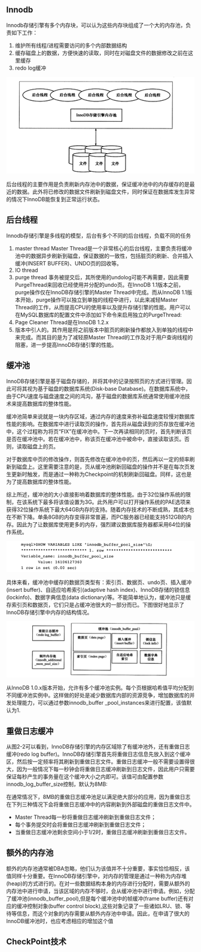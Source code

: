## Innodb

Innodb存储引擎有多个内存块，可以认为这些内存块组成了一个大的内存池，负责如下工作：

1. 维护所有线程/进程需要访问的多个内部数据结构
2. 缓存磁盘上的数据，方便快速的读取，同时在对磁盘文件的数据修改之前在这里缓存
3. redo log缓冲

![img_1.png](img_1.png)

后台线程的主要作用是负责刷新内存池中的数据，保证缓冲池中的内存缓存的是最近的数据。此外将已修改的数据文件刷新到磁盘文件，同时保证在数据库发生异常的情况下InnoDB能恢复到正常运行状态。


## 后台线程

Innodb存储引擎是多线程的模型，后台有多个不同的后台线程，负载不同的任务

1. master thread Master Thread是一个非常核心的后台线程，主要负责将缓冲池中的数据异步刷新到磁盘，保证数据的一致性，包括脏页的刷新、合并插入缓冲(INSERT BUFFER)、UNDO页的回收等。
2. IO thread
3. purge thread 事务被提交后，其所使用的undolog可能不再需要，因此需要PurgeThread来回收已经使用并分配的undo页。在InnoDB 1.1版本之前，purge操作仅在InnoDB存储引擎的Master Thread中完成。而从InnoDB 1.1版本开始，purge操作可以独立到单独的线程中进行，以此来减轻Master Thread的工作，从而提高CPU的使用率以及提升存储引擎的性能。用户可以在MySQL数据库的配置文件中添加如下命令来启用独立的PurgeThread:
4. Page Cleaner Thread是在InnoDB 1.2.x
5. 版本中引人的。其作用是将之前版本中脏页的刷新操作都放入到单独的线程中来完成。而其目的是为了减轻原Master Thread的工作及对于用户查询线程的阻塞，进一步提高InnoDB存储引擎的性能。

## 缓冲池


InnoDB存储引擎是基于磁盘存储的，并将其中的记录按照页的方式进行管理。因此可将其视为基于磁盘的数据库系统(Disk-base Database)。在数据库系统中，由于CPU速度与磁盘速度之间的鸿沟，基于磁盘的数据库系统通常使用缓冲池技术来提高数据库的整体性能。

缓冲池简单来说就是一块内存区域，通过内存的速度来弥补磁盘速度较慢对数据库性能的影响。在数据库中进行读取页的操作，首先将从磁盘读到的页存放在缓冲池中，这个过程称为将页“FIX”在缓冲池中。下一次再读相同的页时，首先判断该页是否在缓冲池中。若在缓冲池中，称该页在缓冲池中被命中，直接读取该页。否则，读取磁盘上的页。

对于数据库中页的修改操作，则首先修改在缓冲池中的页，然后再以一定的频率刷新到磁盘上。这里需要注意的是，页从缓冲池刷新回磁盘的操作并不是在每次页发生更新时触发，而是通过一种称为Checkpoint的机制刷新回磁盘。同样，这也是为了提高数据库的整体性能。

综上所述，缓冲池的大小直接影响着数据库的整体性能。由于32位操作系统的限制，在该系统下最多将该值设置为3G。此外用户可以打开操作系统的PAE选项来获得32位操作系统下最大64GB内存的支持。随着内存技术的不断成熟，其成本也在不断下降。单条8GB的内存变得非常普遍，而PC服务器已经能支持512GB的内存。因此为了让数据库使用更多的内存，强烈建议数据库服务器都采用64位的操作系统。

![img_2.png](img_2.png)

具体来看，缓冲池中缓存的数据页类型有：索引页、数据页、undo页、插入缓冲(insert buffer)、自适应哈希索引(adaptive hash index)、InnoDB存储的锁信息(lockinfo)、数据字典信息(data dictionary)等。不能简单地认为，缓冲池只是缓存索引页和数据页，它们只是占缓冲池很大的一部分而已。下图很好地显示了InnoDB存储引擎中内存的结构情况。

![img_3.png](img_3.png)

从InnoDB 1.0.x版本开始，允许有多个缓冲池实例。每个页根据哈希值平均分配到不同缓冲池实例中。这样做的好处是减少数据库内部的资源竞争，增加数据库的并发处理能力，可以通过参数innodb_buffer _pool_instances来进行配置，该值默认为1.

## 重做日志缓冲

从图2-2可以看到，InnoDB存储引擎的内存区域除了有缓冲池外，还有重做日志缓冲(redo log buffer)。InnoDB存储引擎首先将重做日志信息先放入到这个缓冲区，然后按一定频率将其刷新到重做日志文件。重做日志缓冲一般不需要设置得很大，因为一般情况下每一秒钟会将重做日志缓冲刷新到日志文件，因此用户只需要保证每秒产生的事务量在这个缓冲大小之内即可。该值可由配置参数innodb_log_buffer_size控制，默认为8MB:

在通常情况下，8MB的重做日志缓冲池足以满足绝大部分的应用，因为重做日志在下列三种情况下会将重做日志缓冲中的内容刷新到外部磁盘的重做日志文件中。
- Master Thread每一秒将重做日志缓冲刷新到重做日志文件；
- 每个事务提交时会将重做日志缓冲刷新到重做日志文件；
- 当重做日志缓冲池剩余空间小于1/2时，重做日志缓冲刷新到重做日志文件。
## 额外的内存池

额外的内存池通常被DBA忽略，他们认为该值并不十分重要，事实恰恰相反，该值同样十分重要。在InnoDB存储引擎中，对内存的管理是通过一种称为内存堆(heap)的方式进行的。在对一些数据结构本身的内存进行分配时，需要从额外的内存池中进行申请，当该区域的内存不够时，会从缓冲池中进行申请。例如，分配了缓冲池(innodb_buffer_pool),但是每个缓冲池中的帧缓冲(frame buffer)还有对应的缓冲控制对象(buffer control block),这些对象记录了一些诸如LRU、锁、等待等信息，而这个对象的内存需要从额外内存池中申请。因此，在申请了很大的InnoDB缓冲池时，也应考虑相应的增加这个值


## CheckPoint技术


